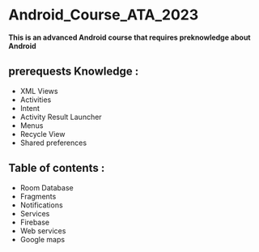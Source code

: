 # Android_Course_ATA_2023 #
**This is an advanced Android course that requires preknowledge about Android**

## prerequests Knowledge : ##

- XML Views
- Activities
- Intent
- Activity Result Launcher
- Menus
- Recycle View
- Shared preferences

## Table of contents : ##
- Room Database
- Fragments
- Notifications
- Services
- Firebase
- Web services
- Google maps

